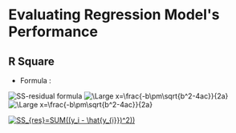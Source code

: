# Evaluating Regression Model's Performance

## R Square 

- Formula : 

<img src="https://latex.codecogs.com/svg.latex?\Large;SS_{res}=SUM((y_i - \hat{y_{i}})^2))" title="SS-residual formula" />
<img src="https://latex.codecogs.com/svg.latex?\Large;R^2=1-\frac{SS_{res}}{SS_{tot}}" title="\Large x=\frac{-b\pm\sqrt{b^2-4ac}}{2a}" />


<img src="https://latex.codecogs.com/svg.latex?\Large;R^2=1-\frac{SS_{res}}{SS_{tot}}" title="\Large x=\frac{-b\pm\sqrt{b^2-4ac}}{2a}" />


<a href="https://www.codecogs.com/eqnedit.php?latex=SS_{res}=SUM((y_i ;- ;\hat{y_{i}})^2))" target="_blank"><img src="https://latex.codecogs.com/png.latex?SS_{res}=SUM((y_i ;- ;\hat{y_{i}})^2))" title="SS_{res}=SUM((y_i - \hat{y_{i}})^2))" /></a>
